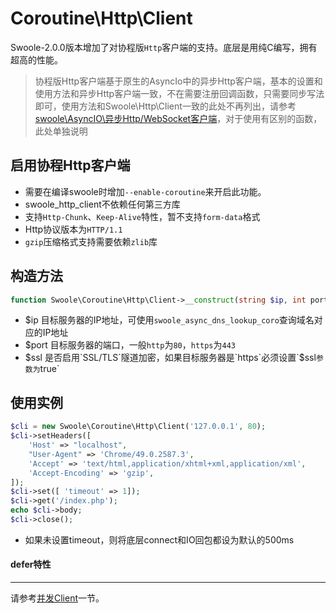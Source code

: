 # Coroutine\Http\Client

Swoole-2.0.0版本增加了对协程版`Http`客户端的支持。底层是用纯C编写，拥有超高的性能。

> 协程版Http客户端基于原生的AsyncIo中的异步Http客户端，基本的设置和使用方法和异步Http客户端一致，不在需要注册回调函数，只需要同步写法即可，使用方法和Swoole\Http\Client一致的此处不再列出，请参考 [swoole\AsyncIO\异步Http/WebSocket客户端](https://wiki.swoole.com/wiki/page/p-http_client.html)，对于使用有区别的函数，此处单独说明

启用协程Http客户端
----
* 需要在编译swoole时增加`--enable-coroutine`来开启此功能。
* swoole_http_client不依赖任何第三方库
* 支持`Http-Chunk`、`Keep-Alive`特性，暂不支持`form-data`格式
* Http协议版本为`HTTP/1.1`
* `gzip`压缩格式支持需要依赖`zlib`库

构造方法
---
```php
function Swoole\Coroutine\Http\Client->__construct(string $ip, int port, bool $ssl = false);
```

* $ip 目标服务器的IP地址，可使用`swoole_async_dns_lookup_coro`查询域名对应的IP地址
* $port 目标服务器的端口，一般`http`为`80`，`https`为`443`
* $ssl 是否启用`SSL/TLS`隧道加密，如果目标服务器是`https`必须设置`$ssl`参数为`true`


使用实例
----
```php
$cli = new Swoole\Coroutine\Http\Client('127.0.0.1', 80);
$cli->setHeaders([
	'Host' => "localhost",
	"User-Agent" => 'Chrome/49.0.2587.3',
	'Accept' => 'text/html,application/xhtml+xml,application/xml',
	'Accept-Encoding' => 'gzip',
]);
$cli->set([ 'timeout' => 1]);
$cli->get('/index.php');
echo $cli->body;
$cli->close();
```
* 如果未设置timeout，则将底层connect和IO回包都设为默认的500ms
#### defer特性
- - -
请参考[并发Client](http://wiki.swoole.com/wiki/page/p-coroutine_multi_call.html)一节。